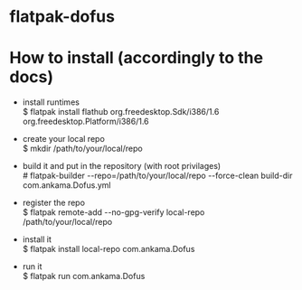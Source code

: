 # flatpak-dofus

# How to install (accordingly to the docs)

- install runtimes  
$ flatpak install flathub org.freedesktop.Sdk/i386/1.6 org.freedesktop.Platform/i386/1.6  
  
- create your local repo  
$ mkdir /path/to/your/local/repo    
  
- build it and put in the repository (with root privilages)  
\# flatpak-builder --repo=/path/to/your/local/repo --force-clean build-dir com.ankama.Dofus.yml  

- register the repo  
$ flatpak remote-add --no-gpg-verify local-repo /path/to/your/local/repo  
  
- install it  
$ flatpak install local-repo com.ankama.Dofus  
  
- run it  
$ flatpak run com.ankama.Dofus
